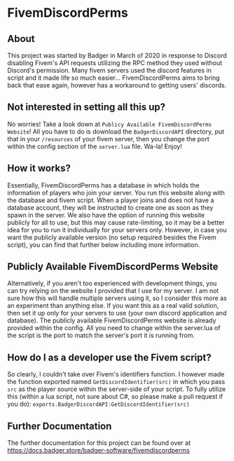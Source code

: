 # FivemDiscordPerms
## About
This project was started by Badger in March of 2020 in response to Discord disabling 
Fivem's API requests utilizing the RPC method they used without Discord's permission.
Many fivem servers used the discord features in script and it made life so much 
easier... FivemDiscordPerms aims to bring back that ease again, however has
a workaround to getting users' discords.

## Not interested in setting all this up?
No worries! Take a look down at `Publicy Available FivemDiscordPerms Website`! All
you have to do is download the `BadgerDiscordAPI` directory, put that in your
`/resources` of your fivem server, then you change the port within the config section
of the `server.lua` file. Wa-la! Enjoy!

## How it works?
Essentially, FivemDiscordPerms has a database in which holds the information of players
who join your server. You run this website along with the database and fivem script.
When a player joins and does not have a database account, they will be instructed
to create one as soon as they spawn in the server. We also have the option of running
this website publicly for all to use, but this may cause rate-limiting, so it may be
a better idea for you to run it individually for your servers only. However, in case
you want the publicly available version (no setup required besides the Fivem script),
you can find that further below including more information.

## Publicly Available FivemDiscordPerms Website
Alternatively, if you aren't too experienced with development things, you can try
relying on the website I provided that I use for my server. I am not sure how this
will handle multiple servers using it, so I consider this more as an experiment
than anything else. If you want this as a real valid solution, then set it up only
for your servers to use (your own discord application and database). The publicly
available FivemDiscordPerms website is already provided within the config. All you
need to change within the server.lua of the script is the port to match the server's
port it is running from.


## How do I as a developer use the Fivem script?
So clearly, I couldn't take over Fivem's identifiers function. I however made the
function exported named `GetDiscordIdentifier(src)` in which you pass `src` as the
player source within the server-side of your script. To fully utilize this 
(within a lua script, not sure about C#, so please make a pull request if you do):
`exports.BadgerDiscordAPI:GetDiscordIdentifier(src)`

## Further Documentation
The further documentation for this project can be found over at 
https://docs.badger.store/badger-software/fivemdiscordperms